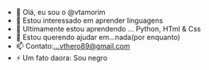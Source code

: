 - 👋 Olá, eu sou o  @vtamorim
- 👀 Estou interessado em aprender linguagens
- 🌱 Ultimamente estou aprendendo ... Python, HTml & Css
- 💞️ Estou querendo ajudar em...nada(por enquanto)
- 📫 Contato:...vthero89@gmail.com
- ⚡ Um fato daora: Sou negro

<!---
vtamorim/vtamorim is a ✨ special ✨ repository because its `README.md` (this file) appears on your GitHub profile.
You can click the Preview link to take a look at your changes.
--->
